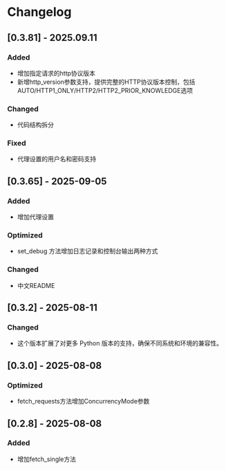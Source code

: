 # Changelog

## [0.3.81] - 2025.09.11
### Added
- 增加指定请求的http协议版本
- 新增http_version参数支持，提供完整的HTTP协议版本控制，包括AUTO/HTTP1_ONLY/HTTP2/HTTP2_PRIOR_KNOWLEDGE选项
### Changed
- 代码结构拆分
### Fixed
- 代理设置的用户名和密码支持

## [0.3.65] - 2025-09-05
### Added
- 增加代理设置
### Optimized
- set_debug 方法增加日志记录和控制台输出两种方式
### Changed
- 中文README

## [0.3.2] - 2025-08-11
### Changed
- 这个版本扩展了对更多 Python 版本的支持，确保不同系统和环境的兼容性。


## [0.3.0] - 2025-08-08
### Optimized
- fetch_requests方法增加ConcurrencyMode参数

## [0.2.8] - 2025-08-08
### Added
- 增加fetch_single方法